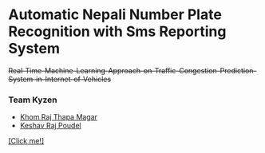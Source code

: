 # Automatic Nepali Number Plate Recognition with Sms Reporting System

<strike>Real-Time-Machine-Learning-Approach-on-Traffic-Congestion-Prediction-System-in-Internet-of-Vehicles</strike>



### Team Kyzen
* [Khom Raj Thapa Magar](https://khomz.github.io/)
* [Keshav Raj Poudel](https://github.com/Keshav-46)



[[Click me!]](https://khomz.github.io/)